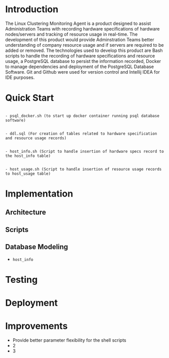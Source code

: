 # Introduction
The Linux Clustering Monitoring Agent is a product designed to assist Administration Teams 
with recording hardware specifications of hardware nodes/servers and tracking of resource usage in real-time.
The development of this product would provide Adminstration Teams better understanding of company resource usage 
and if servers are required to be added or removed. The technologies used to develop this product are Bash scripts 
to handle the recording of hardware specifications and resource usage, a PostgreSQL database to persist the 
information recorded, Docker to manage dependencies and deployment of the PostgreSQL Database Software.
Git and Github were used for version control and Intellij IDEA for IDE purposes.

# Quick Start
```

- psql_docker.sh (to start up docker container running psql database software)


- ddl.sql (For creation of tables related to hardware specification and resource usage records)


- host_info.sh (Script to handle insertion of hardware specs record to the host_info table)


- host_usage.sh (Script to handle insertion of resource usage records to host_usage table)

```

# Implementation


## Architecture


## Scripts


## Database Modeling
- `host_info`


# Testing


# Deployment


# Improvements
- Provide better parameter flexibility for the shell scripts
- 2
- 3

